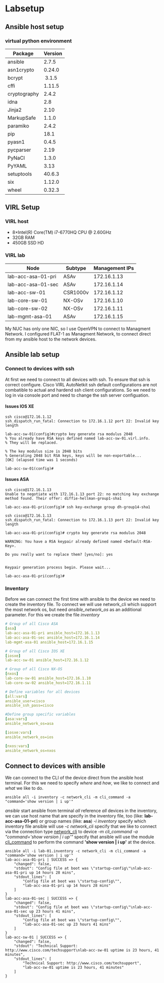 # Labsetup

## Ansible host setup

### virtual python environment

| Package | Version |
| --- | --- |
| ansible  | 2.7.5 |
| asn1crypto | 0.24.0 |
| bcrypt | 3.1.5 |
| cffi | 1.11.5 |
| cryptography | 2.4.2 |  
| idna |2.8 |
| Jinja2 | 2.10 |
| MarkupSafe | 1.1.0 |
| paramiko | 2.4.2 |
| pip | 18.1 |
| pyasn1 | 0.4.5 |
| pycparser | 2.19 |
| PyNaCl | 1.3.0 |
| PyYAML | 3.13 |
| setuptools | 40.6.3 |
| six | 1.12.0 |
| wheel | 0.32.3|

## VIRL Setup

### VIRL host

- 8×Intel(R) Core(TM) i7-6770HQ CPU @ 2.60GHz
- 32GB RAM
- 450GB SSD HD

### VIRL lab

| Node | Subtype | Management IPs |
| --- | --- | --- |
| lab-acc-asa-01-pri | ASAv | 172.16.1.13 |
| lab-acc-asa-01-sec | ASAv | 172.16.1.14 |
| lab-acc-sw-01 | CSR1000v | 172.16.1.12 |
| lab-core-sw-01 | NX-OSv | 172.16.1.10 |
| lab-core-sw-02 | NX-OSv | 172.16.1.11 |
| lab-mgmt-asa-01 | ASAv | 172.16.1.15 |

My NUC has only one NIC, so I use OpenVPN to connect to Managment Network.
I configured FLAT-1 as Managment Network, to connect direct from my ansible host to the network devices.

## Ansible lab setup

### Connect to devices with ssh

At first we need to connect to all devices with ssh. To ensure that ssh is correct configure. 
Cisco VIRL AutoNetkit ssh default configurations are not combatible to actual and hardend ssh client configurations. So we need to log in via console port and need to change the ssh server configuation.

#### Issues IOS XE

```console
ssh cisco@172.16.1.12
ssh_dispatch_run_fatal: Connection to 172.16.1.12 port 22: Invalid key length
```

```console
lab-acc-sw-01(config)#crypto key generate rsa modulus 2048
% You already have RSA keys defined named lab-acc-sw-01.virl.info.
% They will be replaced.

% The key modulus size is 2048 bits
% Generating 2048 bit RSA keys, keys will be non-exportable...
[OK] (elapsed time was 1 seconds)

lab-acc-sw-01(config)#  
```

#### Issues ASA

```console
ssh cisco@172.16.1.13
Unable to negotiate with 172.16.1.13 port 22: no matching key exchange method found. Their offer: diffie-hellman-group1-sha1
```

```console
lab-acc-asa-01-pri(config)# ssh key-exchange group dh-group14-sha1 
```

```console
ssh cisco@172.16.1.13
ssh_dispatch_run_fatal: Connection to 172.16.1.13 port 22: Invalid key length
```

```console
lab-acc-asa-01-pri(config)# crypto key generate rsa modulus 2048

WARNING: You have a RSA keypair already defined named <Default-RSA-Key>.

Do you really want to replace them? [yes/no]: yes


Keypair generation process begin. Please wait...

lab-acc-asa-01-pri(config)#
```

### Inventory

Before we can connect the first time with ansible to the device we need to create the inventory file. To connect we will use network_cli which support the most network os, but need *ansible_network_os* as an additional parameter. For this we create the file *inventory*

```yml
# Group of all Cisco ASA
[asa]
lab-acc-asa-01-pri ansible_host=172.16.1.13
lab-acc-asa-01-sec ansible_host=172.16.1.14
lab-mgmt-asa-01 ansible_host=172.16.1.15

# Group of all Cisco IOS XE
[iosxe]
lab-acc-sw-01 ansible_host=172.16.1.12

# Group of all Cisco NX-OS
[nxos]
lab-core-sw-01 ansible_host=172.16.1.10
lab-core-sw-02 ansible_host=172.16.1.11

# Define variables for all devices
[all:vars]
ansible_user=cisco
ansible_ssh_pass=cisco

#Define group specific variables
[asa:vars]
ansible_network_os=asa

[iosxe:vars]
ansible_network_os=ios

[nxos:vars]
ansible_network_os=nxos
```

## Connect to devices with ansible

We can connect to the CLI of the device direct from the ansible host terminal. For this we need to specify *where* and *how*, we like to connect and *what* we like to do.

```console
ansible all -i inventory -c network_cli -m cli_command -a "command='show version | i up'"
```

*ansible* start ansible from terminal
*all* reference *all* devices in the inventory, we can use host name that are specify in the inventory file, too (like: **lab-acc-asa-01-pri**) or group names (like: **asa**)
*-i inventory* specify which inventory file ansible will use
*-c network_cli* specify that we like to connect via the connection type [network_cli](https://docs.ansible.com/ansible/latest/plugins/connection/network_cli.html?highlight=network_cli) to device
*-m cli_command -a "command='show version | i up'"* specify that ansible will use the module [cli_command](https://docs.ansible.com/ansible/latest/modules/cli_command_module.html) to perform the command **'show version | i up'** at the device.

```console
ansible all -i lab-01.inventory -c network_cli -m cli_command -a "command='show version | i up'"
lab-acc-asa-01-pri | SUCCESS => {
    "changed": false,
    "stdout": "Config file at boot was \"startup-config\"\nlab-acc-asa-01-pri up 14 hours 28 mins",
    "stdout_lines": [
        "Config file at boot was \"startup-config\"",
        "lab-acc-asa-01-pri up 14 hours 28 mins"
    ]
}
lab-acc-asa-01-sec | SUCCESS => {
    "changed": false,
    "stdout": "Config file at boot was \"startup-config\"\nlab-acc-asa-01-sec up 23 hours 41 mins",
    "stdout_lines": [
        "Config file at boot was \"startup-config\"",
        "lab-acc-asa-01-sec up 23 hours 41 mins"
    ]
}
lab-acc-sw-01 | SUCCESS => {
    "changed": false,
    "stdout": "Technical Support: http://www.cisco.com/techsupport\nlab-acc-sw-01 uptime is 23 hours, 41 minutes",
    "stdout_lines": [
        "Technical Support: http://www.cisco.com/techsupport",
        "lab-acc-sw-01 uptime is 23 hours, 41 minutes"
    ]
}
```
